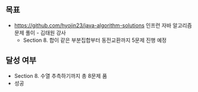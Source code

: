 ## 목표

- https://github.com/hyojin23/java-algorithm-solutions 인프런 자바 알고리즘 문제 풀이 - 김태원 강사
  - Section 8. 합이 같은 부분집합부터 동전교환까지 5문제 진행 예정

## 달성 여부
- Section 8. 수열 추측하기까지 총 8문제 품
- 성공
